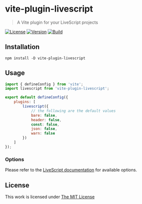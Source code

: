 # vite-plugin-livescript

> A Vite plugin for your LiveScript projects

[![License](https://img.shields.io/github/license/idleberg/vite-plugin-livescript?color=blue&style=for-the-badge)](https://github.com/idleberg/vite-plugin-livescript/blob/main/LICENSE)
[![Version](https://img.shields.io/npm/v/vite-plugin-livescript?style=for-the-badge)](https://www.npmjs.org/package/vite-plugin-livescript)
[![Build](https://img.shields.io/github/actions/workflow/status/idleberg/vite-plugin-livescript/tests.yml?style=for-the-badge)](https://github.com/idleberg/vite-plugin-livescript/actions)

## Installation

`npm install -D vite-plugin-livescript`

## Usage

```js
import { defineConfig } from 'vite';
import livescript from 'vite-plugin-livescript';

export default defineConfig({
    plugins: [
        livescript({
            // the following are the default values
            bare: false,
            header: false,
            const: false,
            json: false,
            warn: false
        })
    ]
});
```

### Options

Please refer to the [LiveScript documentation](https://livescript.net/#usage) for available options.

## License

This work is licensed under [The MIT License](LICENSE)
